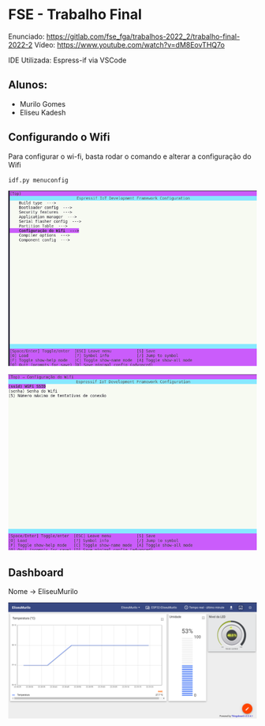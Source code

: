 # FSE - Trabalho Final

Enunciado: https://gitlab.com/fse_fga/trabalhos-2022_2/trabalho-final-2022-2
Vídeo: https://www.youtube.com/watch?v=dM8EovTHQ7o

IDE Utilizada: Espress-if via VSCode

## Alunos:
* Murilo Gomes
* Eliseu Kadesh

## Configurando o Wifi

Para configurar o wi-fi, basta rodar o comando e alterar a configuração do Wifi

```bash
idf.py menuconfig
```

![Config 1](./assets/config_1.png)

![Config 2](./assets/config_2.png)

## Dashboard
Nome -> EliseuMurilo

![Dashboard](./assets/dashboard.png)
